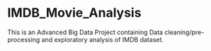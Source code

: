 # IMDB_Movie_Analysis
This is an Advanced Big Data Project containing Data cleaning/pre-processing and exploratory analysis of IMDB dataset.
